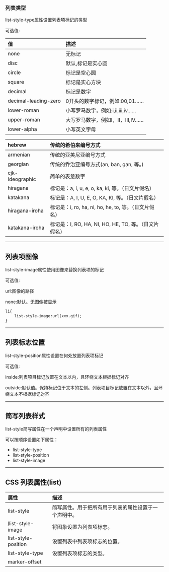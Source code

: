 ### 列表类型

list-style-type属性设置列表项标记的类型

可选值:

| 值 | 描述 |
| :--- | :--- |
| none | 无标记 |
| disc | 默认,标记是实心圆 |
| circle | 标记是空心圆 |
| square | 标记是实心方块 |
| decimal | 标记是数字 |
| decimal-leading-zero | 0开头的数字标记，例如:00,01…… |
| lower-roman | 小写罗马数字，例如:i,ii,iii,iv…… |
| upper-roman | 大写罗马数字，例如I，II，III,IV…… |
| lower-alpha | 小写英文字母 |

| hebrew | 传统的希伯来编号方式 |
| :--- | :--- |
| armenian | 传统的亚美尼亚编号方式 |
| georgian | 传统的乔治亚编号方式\(an, ban, gan, 等。\) |
| cjk-ideographic | 简单的表意数字 |
| hiragana | 标记是：a, i, u, e, o, ka, ki, 等。（日文片假名） |
| katakana | 标记是：A, I, U, E, O, KA, KI, 等。（日文片假名） |
| hiragana-iroha | 标记是：i, ro, ha, ni, ho, he, to, 等。（日文片假名） |
| katakana-iroha | 标记是：I, RO, HA, NI, HO, HE, TO, 等。（日文片假名） |

---

## 列表项图像

list-style-image属性使用图像来替换列表项的标记

可选值:

url:图像的路径

none:默认。无图像被显示

```HTML
li{
    list-style-image:url(xxx.gif);
}
```

---

## 列表标志位置

list-style-position属性设置在何处放置列表项标记

可选值:

inside:列表项目标记放置在文本以内，且环绕文本根据标记对齐

outside:默认值。保持标记位于文本的左侧。列表项目标记放置在文本以外，且环绕文本不根据标记对齐

---

## 简写列表样式

list-style简写属性在一个声明中设置所有的列表属性

可以按顺序设置如下属性：

* list-style-type
* list-style-position
* list-style-image

---

## CSS 列表属性\(list\)

| 属性 | 描述 |
| :--- | :--- |
| list-style | 简写属性。用于把所有用于列表的属性设置于一个声明中。 |
| [l](http://www.w3school.com.cn/cssref/pr_list-style-image.asp)list-style-image | 将图象设置为列表项标志。 |
| list-style-position | 设置列表中列表项标志的位置。 |
| list-style-type | 设置列表项标志的类型。 |
| marker-offset |  |



